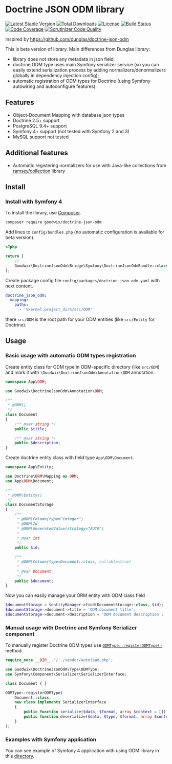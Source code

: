 # Doctrine JSON ODM library

[![Latest Stable Version](https://poser.pugx.org/goodwix/doctrine-json-odm/v/stable)](https://packagist.org/packages/goodwix/doctrine-json-odm)
[![Total Downloads](https://poser.pugx.org/goodwix/doctrine-json-odm/downloads)](https://packagist.org/packages/goodwix/doctrine-json-odm)
[![License](https://poser.pugx.org/goodwix/doctrine-json-odm/license)](https://packagist.org/packages/goodwix/doctrine-json-odm)
[![Build Status](https://scrutinizer-ci.com/g/goodwix/doctrine-json-odm/badges/build.png?b=master)](https://scrutinizer-ci.com/g/goodwix/doctrine-json-odm/build-status/master)
[![Code Coverage](https://scrutinizer-ci.com/g/goodwix/doctrine-json-odm/badges/coverage.png?b=master)](https://scrutinizer-ci.com/g/goodwix/doctrine-json-odm/?branch=master)
[![Scrutinizer Code Quality](https://scrutinizer-ci.com/g/goodwix/doctrine-json-odm/badges/quality-score.png?b=master)](https://scrutinizer-ci.com/g/goodwix/doctrine-json-odm/?branch=master)

Inspired by <https://github.com/dunglas/doctrine-json-odm>

This is beta version of library. Main differences from Dunglas library:

* library does not store any metadata in json field;
* doctrine ODM type uses main Symfony serializer service (so you can easily extend serialization process by adding normalizers/denormalizers globally in dependency injection config);
* automatic registration of ODM types for Doctrine (using Symfony autowiring and autoconfigure features).

## Features

* Object-Document Mapping with database json types
* Doctrine 2.5+ support
* PostgreSQL 9.4+ support
* Symfony 4+ support (not tested with Symfony 2 and 3)
* MySQL support not tested

## Additional features

* Automatic registering normalizers for use with Java-like collections from [ramsey/collection](https://github.com/ramsey/collection) library

## Install

### Install with Symfony 4

To install the library, use [Composer](https://getcomposer.org/).

```bash
composer require goodwix/doctrine-json-odm
```

Add lines to `config/bundles.php` (no automatic configuration is available for beta version).

```php
<?php

return [
    // ...
    Goodwix\DoctrineJsonOdm\Bridge\Symfony\DoctrineJsonOdmBundle::class => ['all' => true],
];

```

Create package config file `config/packages/doctrine-json-odm.yaml` with next content.

```yaml
doctrine_json_odm:
  mapping:
    paths:
      - '%kernel.project_dir%/src/ODM'
```

there `src/ODM` is the root path for your ODM entities (like `src/Entity` for Doctrine).

## Usage

### Basic usage with automatic ODM types registration

Create entity class for ODM type in ODM-specific directory (like `src/ODM`) and mark it with `\Goodwix\DoctrineJsonOdm\Annotation\ODM` annotation.

```php
namespace App\ODM;

use Goodwix\DoctrineJsonOdm\Annotation\ODM;

/**
 * @ODM()
 */
class Document
{
    /** @var string */
    public $title;

    /** @var string */
    public $description;
}
```

Create doctrine entity class with field type `App\ODM\Document`.

```php
namespace App\Entity;

use Doctrine\ORM\Mapping as ORM;
use App\ODM\Document;

/**
 * @ORM\Entity()
 */
class DocumentStorage
{
    /**
     * @ORM\Column(type="integer")
     * @ORM\Id
     * @ORM\GeneratedValue(strategy="AUTO")
     *
     * @var int
     */
    public $id;

    /**
     * @ORM\Column(type=Document::class, nullable=true)
     *
     * @var Document
     */
    public $document;
}
```

Now you can easily manage your ORM entity with ODM class field

```php
$documentStorage = $entityManager->find(DocumentStorage::class, $id);
$documentStorage->document->title = 'ODM document title';
$documentStorage->document->description = 'ODM document description';
```

### Manual usage with Doctrine and Symfony Serializer component

To manually register Doctrine ODM types use [`ODMType::registerODMType()`](https://github.com/goodwix/doctrine-json-odm/blob/36860ddaddc10e9ea33b2986b17009db979a0026/src/Type/ODMType.php#L100) method.

```php
require_once __DIR__.'/../vendor/autoload.php';

use Goodwix\DoctrineJsonOdm\Type\ODMType;
use Symfony\Component\Serializer\SerializerInterface;

class Document { }

ODMType::registerODMType(
    Document::class,
    new class implements SerializerInterface
    {
        public function serialize($data, $format, array $context = [])  { /* Implement serialize() method. */ }
        public function deserialize($data, $type, $format, array $context = [])  { /* Implement deserialize() method. */ }
    }
);
```

### Examples with Symfony application

You can see example of Symfony 4 application with using ODM library in this [directory](https://github.com/goodwix/doctrine-json-odm/tree/master/tests/Resources/Symfony).
